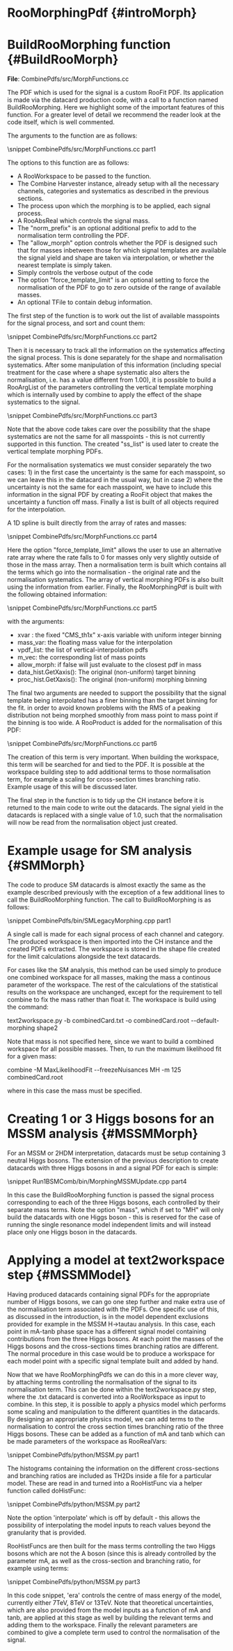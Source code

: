 RooMorphingPdf {#introMorph}
=========================


BuildRooMorphing function {#BuildRooMorph}
=========================

**File**: CombinePdfs/src/MorphFunctions.cc

The PDF which is used for the signal is a custom RooFit PDF. Its application is
made via the datacard production code, with a call to a function named
BuildRooMorphing. Here we highlight some of the important features of this
function. For a greater level of detail we recommend the reader look at the code
itself, which is well commented.

The arguments to the function are as follows:

\snippet CombinePdfs/src/MorphFunctions.cc part1

The options to this function are as follows:

* A RooWorkspace to be passed to the function.
* The Combine Harvester instance, already setup with all the necessary channels,
categories and systematics as described in the previous sections.
* The process upon which the morphing is to be applied, each signal
process.
* A RooAbsReal which controls the signal mass.
* The "norm_prefix" is an optional additional prefix to add to the normalisation term
controlling the PDF.
* The "allow_morph" option controls whether the PDF is
designed such that for masses inbetween those for which signal templates are
available the signal yield and shape are taken via interpolation, or whether the
nearest template is simply taken.
* Simply controls the verbose output of the code
* The option "force_template_limit" is an optional setting to force the
normalisation of the PDF to go to zero outside of the range of available masses.
* An optional TFile to contain debug information.

The first step of the function is to work out the list of available masspoints
for the signal process, and sort and count them:

\snippet CombinePdfs/src/MorphFunctions.cc part2

Then it is necessary to track all the information on the systematics affecting
the signal process. This is done separately for the shape and normalisation
systematics. After some manipulation of this information (including special
treatment for the case where a shape systematic also alters the normalisation,
i.e. has a value different from 1.00), it is possible to build a RooArgList of
the parameters controlling the vertical template morphing which is internally
used by combine to apply the effect of the shape systematics to the signal.

\snippet CombinePdfs/src/MorphFunctions.cc part3

Note that the above code takes care over the possibility that the shape
systematics are not the same for all masspoints - this is not currently
supported in this function. The created "ss_list" is used later to create the
vertical template morphing PDFs.

For the normalisation systematics we must consider separately the two cases: 1)
in the first case the uncertainty is the same for each masspoint, so we can
leave this in the datacard in the usual way, but in case 2) where the
uncertainty is not the same for each masspoint, we have to include this
information in the signal PDF by creating a RooFit object that makes the
uncertainty a function off mass. Finally a list is built of all objects required
for the interpolation.

A 1D spline is built directly from the array of rates and masses:

\snippet CombinePdfs/src/MorphFunctions.cc part4

Here the option "force_template_limit" allows the user to use an alternative
rate array where the rate falls to 0 for masses only very slightly outside of
those in the mass array. Then a normalisation term is built which contains all
the terms which go into the normalisation - the original rate and the
normalisation systematics. The array of vertical morphing PDFs is also built
using the information from earlier. Finally, the RooMorphingPdf is built with
the following obtained information:

\snippet CombinePdfs/src/MorphFunctions.cc part5

with the arguments:
* xvar :       the fixed "CMS_th1x" x-axis variable with uniform integer binning
* mass_var:    the floating mass value for the interpolation
* vpdf_list:   the list of vertical-interpolation pdfs
* m_vec:       the corresponding list of mass points
* allow_morph: if false will just evaluate to the closest pdf in mass
* data_hist.GetXaxis(): The original (non-uniform) target binning
* proc_hist.GetXaxis(): The original (non-uniform) morphing binning

The final two arguments are needed to support the possibility that the signal
template being interpolated has a finer binning than the target binning for the
fit. in order to avoid known problems with the RMS of a peaking distribution
not being morphed smoothly from mass point to mass point if the binning is too
wide. A RooProduct is added for the normalisation of this PDF:

\snippet CombinePdfs/src/MorphFunctions.cc part6

The creation of this term is very important. When building the workspace, this
term will be searched for and tied to the PDF. It is possible at the workspace
building step to add additional terms to those normalisation term, for example a
scaling for cross-section times branching ratio. Example usage of this will be
discussed later.

The final step in the function is to tidy up the CH instance before it is
returned to the main code to write out the datacards. The signal yield in the
datacards is replaced with a single value of 1.0, such that the normalisation
will now be read from the normalisation object just created.

Example usage for SM analysis {#SMMorph}
=========================

The code to produce SM datacards is almost exactly the same as the example
described previously with the exception of a few additional lines to call the
BuildRooMorphing function. The call to BuildRooMorphing is as follows:

\snippet CombinePdfs/bin/SMLegacyMorphing.cpp part1

A single call is made for each signal process of each channel and category. The
produced workspace is then imported into the CH instance and the created PDFs
extracted. The workspace is stored in the shape file created for the limit
calculations alongside the text datacards.

For cases like the SM analysis, this method can be used simply to produce one
combined workspace for all masses, making the mass a continous parameter of the
workspace. The rest of the calculations of the statistical results on the
workspace are unchanged, except for the requirement to tell combine to fix the
mass rather than float it. The workspace is build using the command:

text2workspace.py -b combinedCard.txt -o combinedCard.root
 --default-morphing shape2

 Note that mass is not specified here, since we want to build a combined
 workspace for all possible masses. Then, to run the maximum likelihood fit for a
 given mass:

 combine -M MaxLikelihoodFit --freezeNuisances MH -m 125 combinedCard.root

 where in this case the mass must be specified.

Creating 1 or 3 Higgs bosons for an MSSM analysis {#MSSMMorph}
=========================

For an MSSM or 2HDM interpretation, datacards must be setup containing 3 neutral Higgs
bosons. The extension of the previous description to create datacards with
three Higgs bosons in and a signal PDF for each is simple:

\snippet Run1BSMComb/bin/MorphingMSSMUpdate.cpp part4

In this case the BuildRooMorphing function is passed the signal process
corresponding to each of the three Higgs bosons, each controlled by their
separate mass terms. Note the option "mass", which if set to "MH" will only
build the datacards with one Higgs boson - this is reserved for the case of
running the single resonance model independent limits and will instead place
only one Higgs boson in the datacards.

Applying a model at text2workspace step {#MSSMModel}
=========================

Having produced datacards containing signal PDFs for the appropriate number of
Higgs bosons, we can go one step further and make extra use of the normalisation
term associated with the PDFs. One specific use of this, as discussed in the
introduction, is in the model dependent exclusions provided for example in the
MSSM H->tautau analysis. In this case, each point in mA-tanb
phase space has a different signal model containing contributions from the three
Higgs bosons. At each point the masses of the Higgs bosons and the
cross-sections times branching ratios are different. The normal procedure in
this case would be to produce a workspace for each model point with a specific
signal template built and added by hand.

Now that we have RooMorphingPdfs we can do this in a more clever way, by
attaching terms controlling the normalisation of the signal to its normalisation
term. This can be done within the text2workspace.py step, where the .txt
datacard is converted into a RooWorkspace as input to combine. In this step, it
is possible to apply a physics model which performs some scaling and
manipulation to the different quantities in the datacards. By designing an
appropriate physics model, we can add terms to the normalisation to control the
cross section times branching ratio of the three Higgs bosons.
These can be added as a function of mA and tanb which can be
made parameters of the workspace as RooRealVars:

\snippet CombinePdfs/python/MSSM.py part1

The histograms containing the information on the different cross-sections and
branching ratios are included as TH2Ds inside a file for a particular model.
These are read in and turned into a RooHistFunc via a helper function called
doHistFunc:

\snippet CombinePdfs/python/MSSM.py part2

Note the option 'interpolate' which is off by default - this allows the
possibility of interpolating the model inputs to reach values beyond the
granularity that is provided.

RooHistFuncs are then built for the mass terms controlling the two Higgs bosons
which are not the A boson (since this is already controlled by the parameter
mA, as well as the cross-section and branching ratio, for example using
terms:

\snippet CombinePdfs/python/MSSM.py part3

In this code snippet, 'era' controls the centre of mass energy of the model,
currently either 7TeV, 8TeV or 13TeV. Note that theoretical uncertainties,
which are also provided from the model inputs as a function of mA and
tanb, are applied at this stage as well by building the relevant terms
and adding them to the workspace. Finally the relevant parameters are combined
to give a complete term used to control the normalisation of the signal.


